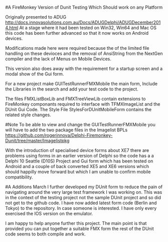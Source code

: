 #A FireMonkey Version of Dunit Testing Which Should work on any Platform  


Originally presented to ADUG 
http://docs.innovasolutions.com.au/Docs/ADUGDelphi/ADUGDecember2014.html
At a stage where it had been tested on Win32, Win64 and Mac OS this code has been further advanced so that it now works on Android devices.

Modifications made here were required because the of the limited file handling on these devioces and the removal of AnsiString from the NextGen compiler and the lack of Menus on Mobile Devices.

This version also does away with the requirement for a startup screen and a modal show of the Gui form.

For a new project make GUITestRunnerFMXMobile the main form, Include the Libraries in the search and add your test code to the project. 

The files FMXListBoxLib and FMXTreeViewLib contain extensions to FireMonkey componants required to interface with TFMXImageList and the DUnit Gui Code.
The Style File StylesForDUnitMobileForm contains the related style changes.

#Note
To be able to view and change the GUITestRunnerFMXMobile you will have to add the two package files in the Imagelist BPLs https://github.com/rogerinnova/Delphi-Firemonkey-Dunit/tree/master/Imagelistpkg

With the introduction of specialised device forms about XE7 there are problems using forms in an earlier version of Delphi so the code has a a Delphi 10 Seattle (D10S) Project and Gui form which has been tested on Android and a couple of back converted XE5 and XE6 versions which should happilly move forward but which I am unable to confirm mobile compatibility.


#A Additions March 
I further developed my DUnit form to reduce the pain of navigating around the very large test framework I was working on. This was in the context of the testing project not the sample DUnit project and so did not get to the github code. I have now added latest form code (Berlin and Tokyo) to the repository. In case someone is interested. I have only every exercised the IOS version on the emulator.

I am happy to help anyone further this project. The main point is that provided you can put together a suitable FMX form the rest of the DUnit code seems to both compile and work.


  
